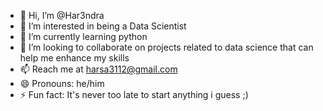 - 👋 Hi, I’m @Har3ndra
- 👀 I’m interested in being a Data Scientist
- 🌱 I’m currently learning python
- 💞️ I’m looking to collaborate on projects related to data science that can help me enhance my skills
- 📫 Reach me at harsa3112@gmail.com
- 😄 Pronouns: he/him
- ⚡ Fun fact: It's never too late to start anything i guess ;)

<!---
Har3ndra/Har3ndra is a ✨ special ✨ repository because its `README.md` (this file) appears on your GitHub profile.
You can click the Preview link to take a look at your changes.
--->
